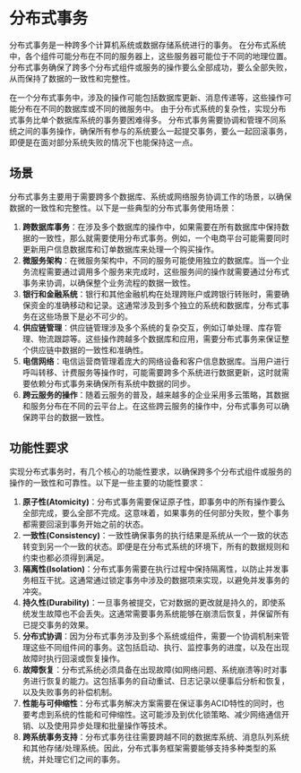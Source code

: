 # 分布式事务

分布式事务是一种跨多个计算机系统或数据存储系统进行的事务。 在分布式系统中，各个组件可能分布在不同的服务器上，这些服务器可能位于不同的地理位置。 分布式事务确保了跨多个分布式组件或服务的操作要么全部成功，要么全部失败，从而保持了数据的一致性和完整性。

在一个分布式事务中，涉及的操作可能包括数据库更新、消息传递等，这些操作可能分布在不同的数据库或不同的微服务中。 由于分布式系统的复杂性，实现分布式事务比单个数据库系统的事务要困难得多。 分布式事务需要协调和管理不同系统之间的事务操作，确保所有参与的系统要么一起提交事务，要么一起回滚事务，即便是在面对部分系统失败的情况下也能保持这一点。

## 场景

分布式事务主要用于需要跨多个数据库、系统或网络服务协调工作的场景，以确保数据的一致性和完整性。以下是一些典型的分布式事务使用场景：
1. **跨数据库事务**：在涉及多个数据库的操作中，如果需要在所有数据库中保持数据的一致性，那么就需要使用分布式事务。例如，一个电商平台可能需要同时更新用户信息数据库和订单数据库来处理一个购买操作。
2. **微服务架构**：在微服务架构中，不同的服务可能使用独立的数据库。当一个业务流程需要通过调用多个服务来完成时，这些服务间的操作就需要通过分布式事务来协调，以确保整个业务流程的数据一致性。
3. **银行和金融系统**：银行和其他金融机构在处理跨账户或跨银行转账时，需要确保资金的准确移动和记录。这通常涉及到多个独立的系统和数据库，分布式事务在这些场景下是必不可少的。
4. **供应链管理**：供应链管理涉及多个系统的复杂交互，例如订单处理、库存管理、物流跟踪等。这些操作跨越多个数据库和应用，需要分布式事务来保证整个供应链中数据的一致性和准确性。
5. **电信网络**：电信运营商管理着庞大的网络设备和客户信息数据库。当用户进行呼叫转移、计费服务等操作时，可能需要跨多个系统进行数据更新，这时就需要依赖分布式事务来确保所有系统中数据的同步。
6. **跨云服务的操作**：随着云服务的普及，越来越多的企业采用多云策略，其数据和服务分布在不同的云平台上。在这些跨云服务的操作中，分布式事务可以确保跨平台的数据一致性。

## 功能性要求
实现分布式事务时，有几个核心的功能性要求，以确保跨多个分布式组件或服务的操作的一致性和可靠性。以下是一些主要的功能性要求：
1. **原子性(Atomicity)**：分布式事务需要保证原子性，即事务中的所有操作要么全部完成，要么全部不完成。这意味着，如果事务的任何部分失败，整个事务都需要回滚到事务开始之前的状态。
2. **一致性(Consistency)**：一致性确保事务的执行结果是系统从一个一致的状态转变到另一个一致的状态。即便是在分布式系统的环境下，所有的数据规则和约束也都必须得到满足。
3. **隔离性(Isolation)**：分布式事务需要在执行过程中保持隔离性，以防止并发事务相互干扰。这通常通过锁定事务中涉及的数据项来实现，以避免并发事务的冲突。
4. **持久性(Durability)**：一旦事务被提交，它对数据的更改就是持久的，即使系统发生故障也不会丢失。这通常需要事务系统能够在崩溃后恢复，并保留所有已提交事务的效果。
5. **分布式协调**：因为分布式事务涉及到多个系统或组件，需要一个协调机制来管理这些不同组件间的事务。这包括启动、执行、监控事务的进度，以及在出现故障时执行回滚或恢复操作。
6. **故障恢复**：分布式系统必须具备在出现故障(如网络问题、系统崩溃等)时对事务进行恢复的能力。这包括事务的自动重试、日志记录以便事后分析和恢复，以及失败事务的补偿机制。
7. **性能与可伸缩性**：分布式事务解决方案需要在保证事务ACID特性的同时，也要考虑到系统的性能和可伸缩性。这可能涉及到优化锁策略、减少网络通信开销、以及使用异步处理和批量操作等技术。
8. **跨系统事务支持**：分布式事务往往需要跨越不同的数据库系统、消息队列系统和其他存储/处理系统。因此，分布式事务框架需要能够支持多种类型的系统，并处理它们之间的事务。
